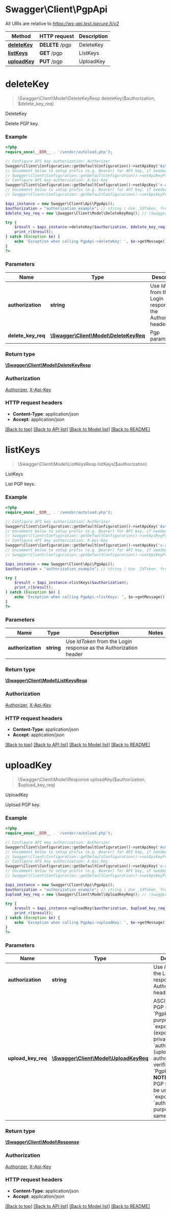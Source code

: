 # Swagger\Client\PgpApi

All URIs are relative to *https://ws-api.test.isecure.fi/v2*

Method | HTTP request | Description
------------- | ------------- | -------------
[**deleteKey**](PgpApi.md#deleteKey) | **DELETE** /pgp | DeleteKey
[**listKeys**](PgpApi.md#listKeys) | **GET** /pgp | ListKeys
[**uploadKey**](PgpApi.md#uploadKey) | **PUT** /pgp | UploadKey


# **deleteKey**
> \Swagger\Client\Model\DeleteKeyResp deleteKey($authorization, $delete_key_req)

DeleteKey

Delete PGP key.

### Example
```php
<?php
require_once(__DIR__ . '/vendor/autoload.php');

// Configure API key authorization: Authorizer
Swagger\Client\Configuration::getDefaultConfiguration()->setApiKey('Authorization', 'YOUR_API_KEY');
// Uncomment below to setup prefix (e.g. Bearer) for API key, if needed
// Swagger\Client\Configuration::getDefaultConfiguration()->setApiKeyPrefix('Authorization', 'Bearer');
// Configure API key authorization: X-Api-Key
Swagger\Client\Configuration::getDefaultConfiguration()->setApiKey('x-api-key', 'YOUR_API_KEY');
// Uncomment below to setup prefix (e.g. Bearer) for API key, if needed
// Swagger\Client\Configuration::getDefaultConfiguration()->setApiKeyPrefix('x-api-key', 'Bearer');

$api_instance = new Swagger\Client\Api\PgpApi();
$authorization = "authorization_example"; // string | Use _IdToken_ from the Login response as the Authorization header
$delete_key_req = new \Swagger\Client\Model\DeleteKeyReq(); // \Swagger\Client\Model\DeleteKeyReq | Pgp parameters

try {
    $result = $api_instance->deleteKey($authorization, $delete_key_req);
    print_r($result);
} catch (Exception $e) {
    echo 'Exception when calling PgpApi->deleteKey: ', $e->getMessage(), PHP_EOL;
}
?>
```

### Parameters

Name | Type | Description  | Notes
------------- | ------------- | ------------- | -------------
 **authorization** | **string**| Use _IdToken_ from the Login response as the Authorization header |
 **delete_key_req** | [**\Swagger\Client\Model\DeleteKeyReq**](../Model/\Swagger\Client\Model\DeleteKeyReq.md)| Pgp parameters |

### Return type

[**\Swagger\Client\Model\DeleteKeyResp**](../Model/DeleteKeyResp.md)

### Authorization

[Authorizer](../../README.md#Authorizer), [X-Api-Key](../../README.md#X-Api-Key)

### HTTP request headers

 - **Content-Type**: application/json
 - **Accept**: application/json

[[Back to top]](#) [[Back to API list]](../../README.md#documentation-for-api-endpoints) [[Back to Model list]](../../README.md#documentation-for-models) [[Back to README]](../../README.md)

# **listKeys**
> \Swagger\Client\Model\ListKeysResp listKeys($authorization)

ListKeys

List PGP keys.

### Example
```php
<?php
require_once(__DIR__ . '/vendor/autoload.php');

// Configure API key authorization: Authorizer
Swagger\Client\Configuration::getDefaultConfiguration()->setApiKey('Authorization', 'YOUR_API_KEY');
// Uncomment below to setup prefix (e.g. Bearer) for API key, if needed
// Swagger\Client\Configuration::getDefaultConfiguration()->setApiKeyPrefix('Authorization', 'Bearer');
// Configure API key authorization: X-Api-Key
Swagger\Client\Configuration::getDefaultConfiguration()->setApiKey('x-api-key', 'YOUR_API_KEY');
// Uncomment below to setup prefix (e.g. Bearer) for API key, if needed
// Swagger\Client\Configuration::getDefaultConfiguration()->setApiKeyPrefix('x-api-key', 'Bearer');

$api_instance = new Swagger\Client\Api\PgpApi();
$authorization = "authorization_example"; // string | Use _IdToken_ from the Login response as the Authorization header

try {
    $result = $api_instance->listKeys($authorization);
    print_r($result);
} catch (Exception $e) {
    echo 'Exception when calling PgpApi->listKeys: ', $e->getMessage(), PHP_EOL;
}
?>
```

### Parameters

Name | Type | Description  | Notes
------------- | ------------- | ------------- | -------------
 **authorization** | **string**| Use _IdToken_ from the Login response as the Authorization header |

### Return type

[**\Swagger\Client\Model\ListKeysResp**](../Model/ListKeysResp.md)

### Authorization

[Authorizer](../../README.md#Authorizer), [X-Api-Key](../../README.md#X-Api-Key)

### HTTP request headers

 - **Content-Type**: application/json
 - **Accept**: application/json

[[Back to top]](#) [[Back to API list]](../../README.md#documentation-for-api-endpoints) [[Back to Model list]](../../README.md#documentation-for-models) [[Back to README]](../../README.md)

# **uploadKey**
> \Swagger\Client\Model\Response uploadKey($authorization, $upload_key_req)

UploadKey

Upload PGP key.

### Example
```php
<?php
require_once(__DIR__ . '/vendor/autoload.php');

// Configure API key authorization: Authorizer
Swagger\Client\Configuration::getDefaultConfiguration()->setApiKey('Authorization', 'YOUR_API_KEY');
// Uncomment below to setup prefix (e.g. Bearer) for API key, if needed
// Swagger\Client\Configuration::getDefaultConfiguration()->setApiKeyPrefix('Authorization', 'Bearer');
// Configure API key authorization: X-Api-Key
Swagger\Client\Configuration::getDefaultConfiguration()->setApiKey('x-api-key', 'YOUR_API_KEY');
// Uncomment below to setup prefix (e.g. Bearer) for API key, if needed
// Swagger\Client\Configuration::getDefaultConfiguration()->setApiKeyPrefix('x-api-key', 'Bearer');

$api_instance = new Swagger\Client\Api\PgpApi();
$authorization = "authorization_example"; // string | Use _IdToken_ from the Login response as the Authorization header
$upload_key_req = new \Swagger\Client\Model\UploadKeyReq(); // \Swagger\Client\Model\UploadKeyReq | ASCII armored PGP Key in `PgpKey` and key purpose, i.e. `export` (exporting cert private key) or `authorize` (upload content authorization verification) in `PgpKeyPurpose`.  **NOTE**: The same PGP key can not be used for both `export` and `authorize` purpose at the same time.

try {
    $result = $api_instance->uploadKey($authorization, $upload_key_req);
    print_r($result);
} catch (Exception $e) {
    echo 'Exception when calling PgpApi->uploadKey: ', $e->getMessage(), PHP_EOL;
}
?>
```

### Parameters

Name | Type | Description  | Notes
------------- | ------------- | ------------- | -------------
 **authorization** | **string**| Use _IdToken_ from the Login response as the Authorization header |
 **upload_key_req** | [**\Swagger\Client\Model\UploadKeyReq**](../Model/\Swagger\Client\Model\UploadKeyReq.md)| ASCII armored PGP Key in &#x60;PgpKey&#x60; and key purpose, i.e. &#x60;export&#x60; (exporting cert private key) or &#x60;authorize&#x60; (upload content authorization verification) in &#x60;PgpKeyPurpose&#x60;.  **NOTE**: The same PGP key can not be used for both &#x60;export&#x60; and &#x60;authorize&#x60; purpose at the same time. |

### Return type

[**\Swagger\Client\Model\Response**](../Model/Response.md)

### Authorization

[Authorizer](../../README.md#Authorizer), [X-Api-Key](../../README.md#X-Api-Key)

### HTTP request headers

 - **Content-Type**: application/json
 - **Accept**: application/json

[[Back to top]](#) [[Back to API list]](../../README.md#documentation-for-api-endpoints) [[Back to Model list]](../../README.md#documentation-for-models) [[Back to README]](../../README.md)

